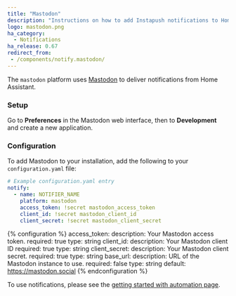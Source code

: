 ```yaml
---
title: "Mastodon"
description: "Instructions on how to add Instapush notifications to Home Assistant."
logo: mastodon.png
ha_category:
  - Notifications
ha_release: 0.67
redirect_from:
 - /components/notify.mastodon/
---
```


The `mastodon` platform uses [Mastodon](https://joinmastodon.org/) to deliver notifications from Home Assistant.

### Setup

Go to **Preferences** in the Mastodon web interface, then to **Development** and create a new application.

### Configuration

To add Mastodon to your installation, add the following to your `configuration.yaml` file:

```yaml
# Example configuration.yaml entry
notify:
  - name: NOTIFIER_NAME
    platform: mastodon
    access_token: !secret mastodon_access_token
    client_id: !secret mastodon_client_id
    client_secret: !secret mastodon_client_secret
```

{% configuration %}
access_token:
  description: Your Mastodon access token.
  required: true
  type: string
client_id:
  description: Your Mastodon client ID
  required: true
  type: string
client_secret:
  description: Your Mastodon client secret.
  required: true
  type: string
base_url:
  description: URL of the Mastodon instance to use.
  required: false
  type: string
  default: https://mastodon.social
{% endconfiguration %}

To use notifications, please see the [getting started with automation page](/getting-started/automation/).
